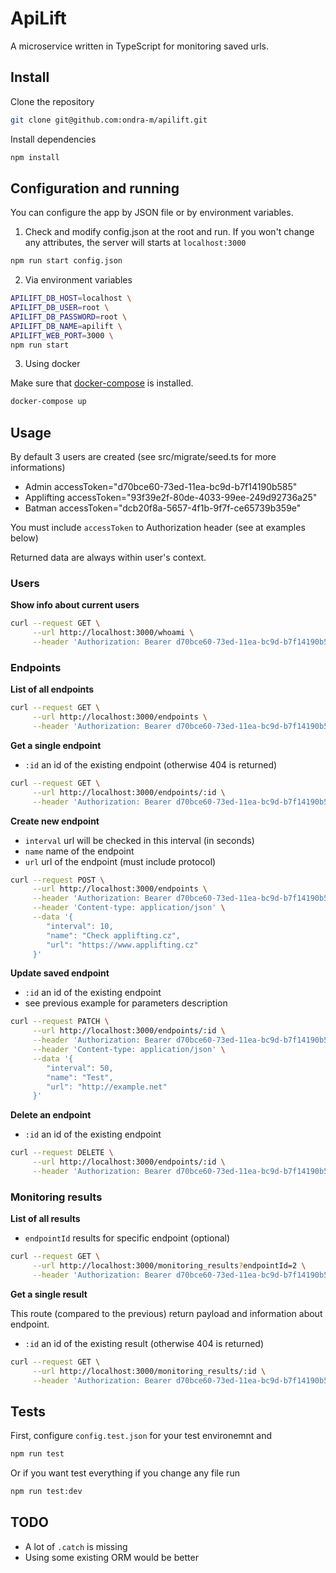 # ApiLift

A microservice written in TypeScript for monitoring saved urls.

## Install

Clone the repository

```bash
git clone git@github.com:ondra-m/apilift.git
```

Install dependencies

```bash
npm install
```

## Configuration and running

You can configure the app by JSON file or by environment variables.

1. Check and modify config.json at the root and run. If you won't change any attributes, the server will starts at `localhost:3000`

```bash
npm run start config.json
```

2. Via environment variables

```bash
APILIFT_DB_HOST=localhost \
APILIFT_DB_USER=root \
APILIFT_DB_PASSWORD=root \
APILIFT_DB_NAME=apilift \
APILIFT_WEB_PORT=3000 \
npm run start
```

3. Using docker

Make sure that [docker-compose](https://docs.docker.com/compose/) is installed.

```bash
docker-compose up
```

## Usage

By default 3 users are created (see src/migrate/seed.ts for more informations)

- Admin accessToken="d70bce60-73ed-11ea-bc9d-b7f14190b585"
- Applifting accessToken="93f39e2f-80de-4033-99ee-249d92736a25"
- Batman accessToken="dcb20f8a-5657-4f1b-9f7f-ce65739b359e"

You must include `accessToken` to Authorization header (see at examples below)

Returned data are always within user's context.

### Users

**Show info about current users**

```bash
curl --request GET \
     --url http://localhost:3000/whoami \
     --header 'Authorization: Bearer d70bce60-73ed-11ea-bc9d-b7f14190b585'
```

### Endpoints

**List of all endpoints**

```bash
curl --request GET \
     --url http://localhost:3000/endpoints \
     --header 'Authorization: Bearer d70bce60-73ed-11ea-bc9d-b7f14190b585'
``` 

**Get a single endpoint**

- `:id` an id of the existing endpoint (otherwise 404 is returned)

```bash
curl --request GET \
     --url http://localhost:3000/endpoints/:id \
     --header 'Authorization: Bearer d70bce60-73ed-11ea-bc9d-b7f14190b585'
```

**Create new endpoint**

- `interval` url will be checked in this interval (in seconds)
- `name` name of the endpoint
- `url` url of the endpoint (must include protocol)

```bash
curl --request POST \
     --url http://localhost:3000/endpoints \
     --header 'Authorization: Bearer d70bce60-73ed-11ea-bc9d-b7f14190b585' \
     --header 'Content-type: application/json' \
     --data '{  
        "interval": 10,
        "name": "Check applifting.cz",
        "url": "https://www.applifting.cz"
     }'
```

**Update saved endpoint**

- `:id` an id of the existing endpoint
- see previous example for parameters description

```bash
curl --request PATCH \
     --url http://localhost:3000/endpoints/:id \
     --header 'Authorization: Bearer d70bce60-73ed-11ea-bc9d-b7f14190b585' \
     --header 'Content-type: application/json' \
     --data '{
        "interval": 50,
        "name": "Test",
        "url": "http://example.net"
     }'
```

**Delete an endpoint**

- `:id` an id of the existing endpoint

```bash
curl --request DELETE \
     --url http://localhost:3000/endpoints/:id \
     --header 'Authorization: Bearer d70bce60-73ed-11ea-bc9d-b7f14190b585'
```

### Monitoring results

**List of all results**

- `endpointId` results for specific endpoint (optional)

```bash
curl --request GET \
     --url http://localhost:3000/monitoring_results?endpointId=2 \
     --header 'Authorization: Bearer d70bce60-73ed-11ea-bc9d-b7f14190b585'
``` 

**Get a single result**

This route (compared to the previous) return payload and information about endpoint.

- `:id` an id of the existing result (otherwise 404 is returned)

```bash
curl --request GET \
     --url http://localhost:3000/monitoring_results/:id \
     --header 'Authorization: Bearer d70bce60-73ed-11ea-bc9d-b7f14190b585'
```

## Tests

First, configure `config.test.json` for your test environemnt and

```bash
npm run test
```

Or if you want test everything if you change any file run

```bash
npm run test:dev
```

## TODO

- A lot of `.catch` is missing
- Using some existing ORM would be better
